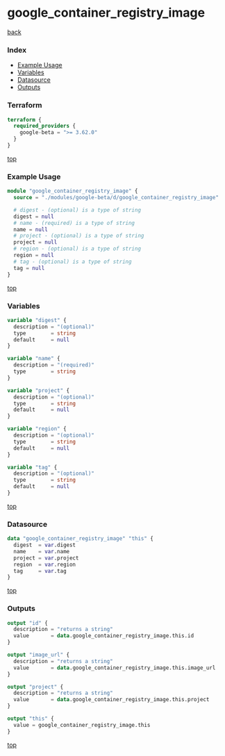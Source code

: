 # google_container_registry_image

[back](../google-beta.md)

### Index

- [Example Usage](#example-usage)
- [Variables](#variables)
- [Datasource](#datasource)
- [Outputs](#outputs)

### Terraform

```terraform
terraform {
  required_providers {
    google-beta = ">= 3.62.0"
  }
}
```

[top](#index)

### Example Usage

```terraform
module "google_container_registry_image" {
  source = "./modules/google-beta/d/google_container_registry_image"

  # digest - (optional) is a type of string
  digest = null
  # name - (required) is a type of string
  name = null
  # project - (optional) is a type of string
  project = null
  # region - (optional) is a type of string
  region = null
  # tag - (optional) is a type of string
  tag = null
}
```

[top](#index)

### Variables

```terraform
variable "digest" {
  description = "(optional)"
  type        = string
  default     = null
}

variable "name" {
  description = "(required)"
  type        = string
}

variable "project" {
  description = "(optional)"
  type        = string
  default     = null
}

variable "region" {
  description = "(optional)"
  type        = string
  default     = null
}

variable "tag" {
  description = "(optional)"
  type        = string
  default     = null
}
```

[top](#index)

### Datasource

```terraform
data "google_container_registry_image" "this" {
  digest  = var.digest
  name    = var.name
  project = var.project
  region  = var.region
  tag     = var.tag
}
```

[top](#index)

### Outputs

```terraform
output "id" {
  description = "returns a string"
  value       = data.google_container_registry_image.this.id
}

output "image_url" {
  description = "returns a string"
  value       = data.google_container_registry_image.this.image_url
}

output "project" {
  description = "returns a string"
  value       = data.google_container_registry_image.this.project
}

output "this" {
  value = google_container_registry_image.this
}
```

[top](#index)